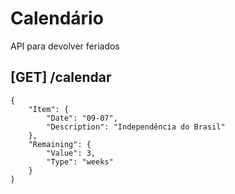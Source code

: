 # Calendário

API para devolver feriados

## [GET] /calendar

```
{
    "Item": {
        "Date": "09-07",
        "Description": "Independência do Brasil"
    },
    "Remaining": {
        "Value": 3,
        "Type": "weeks"
    }
}
```
